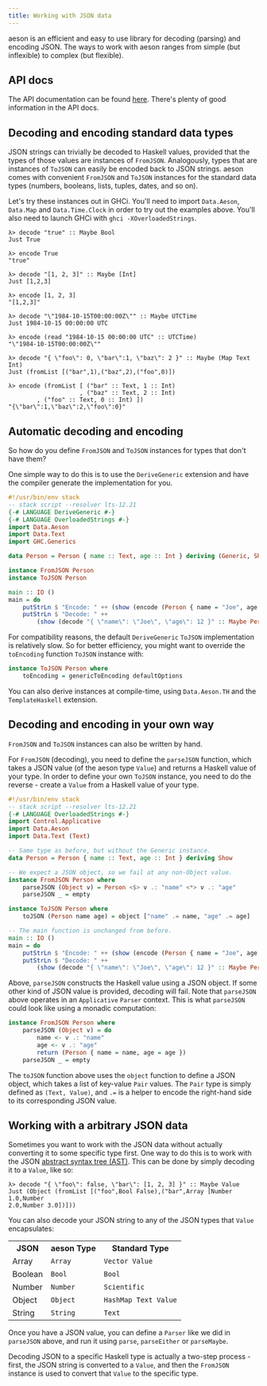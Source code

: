 ```yaml
---
title: Working with JSON data
---
```


aeson is an efficient and easy to use library for decoding (parsing) and
encoding JSON. The ways to work with aeson ranges from simple (but inflexible)
to complex (but flexible).

## API docs

The API documentation can be found
[here](https://www.stackage.org/lts-12.21/package/aeson). There's plenty
of good information in the API docs.

## Decoding and encoding standard data types

JSON strings can trivially be decoded to Haskell values, provided that the types
of those values are instances of `FromJSON`. Analogously, types that are
instances of `ToJSON` can easily be encoded back to JSON strings. aeson comes
with convenient `FromJSON` and `ToJSON` instances for the standard data types
(numbers, booleans, lists, tuples, dates, and so on).

Let's try these instances out in GHCi. You'll need to import `Data.Aeson`,
`Data.Map` and `Data.Time.Clock` in order to try out the examples above. You'll
also need to launch GHCi with `ghci -XOverloadedStrings`.

    λ> decode "true" :: Maybe Bool
    Just True

    λ> encode True
    "true"

    λ> decode "[1, 2, 3]" :: Maybe [Int]
    Just [1,2,3]

    λ> encode [1, 2, 3]
    "[1,2,3]"

    λ> decode "\"1984-10-15T00:00:00Z\"" :: Maybe UTCTime
    Just 1984-10-15 00:00:00 UTC

    λ> encode (read "1984-10-15 00:00:00 UTC" :: UTCTime)
    "\"1984-10-15T00:00:00Z\""

    λ> decode "{ \"foo\": 0, \"bar\":1, \"baz\": 2 }" :: Maybe (Map Text Int)
    Just (fromList [("bar",1),("baz",2),("foo",0)])

    λ> encode (fromList [ ("bar" :: Text, 1 :: Int)
                        , ("baz" :: Text, 2 :: Int)
			, ("foo" :: Text, 0 :: Int) ])
    "{\"bar\":1,\"baz\":2,\"foo\":0}"

## Automatic decoding and encoding

So how do you define `FromJSON` and `ToJSON` instances for types that don't have
them?

One simple way to do this is to use the `DeriveGeneric` extension and have the
compiler generate the implementation for you.

``` haskell
#!/usr/bin/env stack
-- stack script --resolver lts-12.21
{-# LANGUAGE DeriveGeneric #-}
{-# LANGUAGE OverloadedStrings #-}
import Data.Aeson
import Data.Text
import GHC.Generics

data Person = Person { name :: Text, age :: Int } deriving (Generic, Show)

instance FromJSON Person
instance ToJSON Person

main :: IO ()
main = do
    putStrLn $ "Encode: " ++ (show (encode (Person { name = "Joe", age = 12 })))
    putStrLn $ "Decode: " ++
        (show (decode "{ \"name\": \"Joe\", \"age\": 12 }" :: Maybe Person))
```

For compatibility reasons, the default `DeriveGeneric` `ToJSON` implementation
is relatively slow. So for better efficiency, you might want to override the
`toEncoding` function `ToJSON` instance with:

``` haskell
instance ToJSON Person where
    toEncoding = genericToEncoding defaultOptions
```

You can also derive instances at compile-time, using `Data.Aeson.TH` and the
`TemplateHaskell` extension.

## Decoding and encoding in your own way

`FromJSON` and `ToJSON` instances can also be written by hand.

For `FromJSON` (decoding), you need to define the `parseJSON` function, which
takes a JSON value (of the aeson type `Value`) and returns a Haskell value of
your type. In order to define your own `ToJSON` instance, you need to do the
reverse - create a `Value` from a Haskell value of your type.

``` haskell
#!/usr/bin/env stack
-- stack script --resolver lts-12.21
{-# LANGUAGE OverloadedStrings #-}
import Control.Applicative
import Data.Aeson
import Data.Text (Text)

-- Same type as before, but without the Generic instance.
data Person = Person { name :: Text, age :: Int } deriving Show

-- We expect a JSON object, so we fail at any non-Object value.
instance FromJSON Person where
    parseJSON (Object v) = Person <$> v .: "name" <*> v .: "age"
    parseJSON _ = empty

instance ToJSON Person where
    toJSON (Person name age) = object ["name" .= name, "age" .= age]

-- The main function is unchanged from before.
main :: IO ()
main = do
    putStrLn $ "Encode: " ++ (show (encode (Person { name = "Joe", age = 12 })))
    putStrLn $ "Decode: " ++
        (show (decode "{ \"name\": \"Joe\", \"age\": 12 }" :: Maybe Person))
```

Above, `parseJSON` constructs the Haskell value using a JSON object. If some
other kind of JSON value is provided, decoding will fail. Note that `parseJSON`
above operates in an `Applicative` `Parser` context. This is what `parseJSON`
could look like using a monadic computation:

``` haskell
instance FromJSON Person where
    parseJSON (Object v) = do
        name <- v .: "name"
        age <- v .: "age"
        return (Person { name = name, age = age })
    parseJSON _ = empty
```

The `toJSON` function above uses the `object` function to define a JSON object,
which takes a list of key-value `Pair` values. The `Pair` type is simply defined
as `(Text, Value)`, and `.=` is a helper to encode the right-hand side to its
corresponding JSON value.

## Working with a arbitrary JSON data

Sometimes you want to work with the JSON data without actually converting it to
some specific type first. One way to do this is to work with the JSON [abstract
syntax tree (AST)](https://en.wikipedia.org/wiki/Abstract_syntax_tree). This can
be done by simply decoding it to a `Value`, like so:

    λ> decode "{ \"foo\": false, \"bar\": [1, 2, 3] }" :: Maybe Value
    Just (Object (fromList [("foo",Bool False),("bar",Array [Number 1.0,Number
    2.0,Number 3.0])]))

You can also decode your JSON string to any of the JSON types that `Value`
encapsulates:

<table class="table">
<tr><th> JSON          </th><th> aeson Type    </th><th> Standard Type        </th></tr>
<tr><td> Array         </td><td> <code>Array</code>       </td><td> <code>Vector Value</code>       </td></tr>
<tr><td> Boolean       </td><td> <code>Bool</code>        </td><td> <code>Bool</code>               </td></tr>
<tr><td> Number        </td><td> <code>Number</code>      </td><td> <code>Scientific</code>         </td></tr>
<tr><td> Object        </td><td> <code>Object</code>      </td><td> <code>HashMap Text Value</code> </td></tr>
<tr><td> String        </td><td> <code>String</code>      </td><td> <code>Text</code>               </td></tr>
</table>

Once you have a JSON value, you can define a `Parser` like we did in `parseJSON`
above, and run it using `parse`, `parseEither` or `parseMaybe`.

Decoding JSON to a specific Haskell type is actually a two-step process - first,
the JSON string is converted to a `Value`, and then the `FromJSON` instance is
used to convert that `Value` to the specific type.

